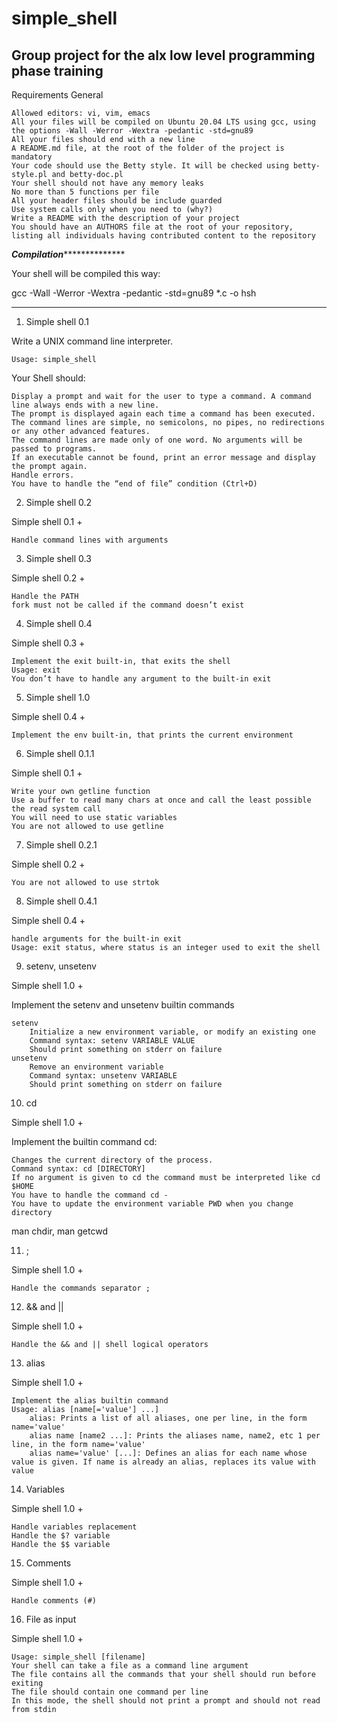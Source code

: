 # simple_shell
Group project for the alx low level programming phase training
------------------------------------------------------------------------------------------------------------------------------------------------
Requirements
General

    Allowed editors: vi, vim, emacs
    All your files will be compiled on Ubuntu 20.04 LTS using gcc, using the options -Wall -Werror -Wextra -pedantic -std=gnu89
    All your files should end with a new line
    A README.md file, at the root of the folder of the project is mandatory
    Your code should use the Betty style. It will be checked using betty-style.pl and betty-doc.pl
    Your shell should not have any memory leaks
    No more than 5 functions per file
    All your header files should be include guarded
    Use system calls only when you need to (why?)
    Write a README with the description of your project
    You should have an AUTHORS file at the root of your repository, listing all individuals having contributed content to the repository


***************************Compilation*****************************************

Your shell will be compiled this way:

gcc -Wall -Werror -Wextra -pedantic -std=gnu89 *.c -o hsh

--------------------------------------------------------------------------------

1. Simple shell 0.1 

Write a UNIX command line interpreter.

    Usage: simple_shell

Your Shell should:

    Display a prompt and wait for the user to type a command. A command line always ends with a new line.
    The prompt is displayed again each time a command has been executed.
    The command lines are simple, no semicolons, no pipes, no redirections or any other advanced features.
    The command lines are made only of one word. No arguments will be passed to programs.
    If an executable cannot be found, print an error message and display the prompt again.
    Handle errors.
    You have to handle the “end of file” condition (Ctrl+D)


2. Simple shell 0.2 

Simple shell 0.1 +

    Handle command lines with arguments

3. Simple shell 0.3

Simple shell 0.2 +

    Handle the PATH
    fork must not be called if the command doesn’t exist

4. Simple shell 0.4 

Simple shell 0.3 +

    Implement the exit built-in, that exits the shell
    Usage: exit
    You don’t have to handle any argument to the built-in exit

5. Simple shell 1.0 

Simple shell 0.4 +

    Implement the env built-in, that prints the current environment

6. Simple shell 0.1.1

Simple shell 0.1 +

    Write your own getline function
    Use a buffer to read many chars at once and call the least possible the read system call
    You will need to use static variables
    You are not allowed to use getline

7. Simple shell 0.2.1 

Simple shell 0.2 +

    You are not allowed to use strtok

8. Simple shell 0.4.1 

Simple shell 0.4 +

    handle arguments for the built-in exit
    Usage: exit status, where status is an integer used to exit the shell

9. setenv, unsetenv 

Simple shell 1.0 +

Implement the setenv and unsetenv builtin commands

    setenv
        Initialize a new environment variable, or modify an existing one
        Command syntax: setenv VARIABLE VALUE
        Should print something on stderr on failure
    unsetenv
        Remove an environment variable
        Command syntax: unsetenv VARIABLE
        Should print something on stderr on failure

10. cd 

Simple shell 1.0 +

Implement the builtin command cd:

    Changes the current directory of the process.
    Command syntax: cd [DIRECTORY]
    If no argument is given to cd the command must be interpreted like cd $HOME
    You have to handle the command cd -
    You have to update the environment variable PWD when you change directory

man chdir, man getcwd


11. ; 

Simple shell 1.0 +

    Handle the commands separator ;

 12. && and || 

Simple shell 1.0 +

    Handle the && and || shell logical operators

13. alias 

Simple shell 1.0 +

    Implement the alias builtin command
    Usage: alias [name[='value'] ...]
        alias: Prints a list of all aliases, one per line, in the form name='value'
        alias name [name2 ...]: Prints the aliases name, name2, etc 1 per line, in the form name='value'
        alias name='value' [...]: Defines an alias for each name whose value is given. If name is already an alias, replaces its value with value

14. Variables 

Simple shell 1.0 +

    Handle variables replacement
    Handle the $? variable
    Handle the $$ variable

15. Comments 

Simple shell 1.0 +

    Handle comments (#)

16. File as input 

Simple shell 1.0 +

    Usage: simple_shell [filename]
    Your shell can take a file as a command line argument
    The file contains all the commands that your shell should run before exiting
    The file should contain one command per line
    In this mode, the shell should not print a prompt and should not read from stdin

